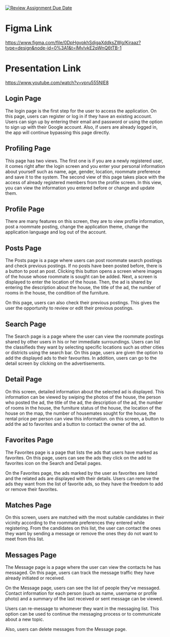 [![Review Assignment Due Date](https://classroom.github.com/assets/deadline-readme-button-8d59dc4de5201274e310e4c54b9627a8934c3b88527886e3b421487c677d23eb.svg)](https://classroom.github.com/a/bNK1Gd0z)

# Figma Link
https://www.figma.com/file/0DpHgvpkhSdjgaXddksZWg/Kiraaz?type=design&node-id=0%3A1&t=lMvlvkE2qWnQ6tTB-1

# Presentation Link
https://www.youtube.com/watch?v=vpru555NlE8

## Login Page
The login page is the first step for the user to access the application. On this page, users can register or log in if they have an existing account. Users can sign up by entering their email and password or using the option to sign up with their Google account. Also, if users are already logged in, the app will continue bypassing this page directly.

## Profiling Page
This page has two views. The first one is if you are a newly registered user, it comes right after the login screen and you enter your personal information about yourself such as name, age, gender, location, roommate preference and save it to the system. The second view of this page takes place with the access of already registered members from the profile screen. In this view, you can view the information you entered before or change and update them.

## Profile Page
There are many features on this screen, they are to view profile information, post a roommate posting, change the application theme, change the application language and log out of the account.

## Posts Page
The Posts page is a page where users can post roommate search postings and check previous postings. If no posts have been posted before, there is a button to post an post. Clicking this button opens a screen where images of the house whose roommate is sought can be added. Next, a screen is displayed to enter the location of the house. Then, the ad is shared by entering the description about the house, the title of the ad, the number of rooms in the house, the condition of the furniture.

On this page, users can also check their previous postings. This gives the user the opportunity to review or edit their previous postings.

## Search Page
The Search page is a page where the user can view the roommate postings shared by other users in his or her immediate surroundings. Users can list the classifieds they want by selecting specific locations such as other cities or districts using the search bar. On this page, users are given the option to add the displayed ads to their favourites. In addition, users can go to the detail screen by clicking on the advertisements.

## Detail Page
On this screen, detailed information about the selected ad is displayed. This information can be viewed by swiping the photos of the house, the person who posted the ad, the title of the ad, the description of the ad, the number of rooms in the house, the furniture status of the house, the location of the house on the map, the number of housemates sought for the house, the rental price per person can view this information. on this screen, a button to add the ad to favorites and a button to contact the owner of the ad.


## Favorites Page
The Favorites page is a page that lists the ads that users have marked as favorites. On this page, users can see the ads they click on the add to favorites icon on the Search and Detail pages.

On the Favorites page, the ads marked by the user as favorites are listed and the related ads are displayed with their details. Users can remove the ads they want from the list of favorite ads, so they have the freedom to add or remove their favorites.


## Matches Page
On this screen, users are matched with the most suitable candidates in their vicinity according to the roommate preferences they entered while registering. From the candidates on this list, the user can contact the ones they want by sending a message or remove the ones they do not want to meet from this list.

## Messages Page
The Message page is a page where the user can view the contacts he has messaged. On this page, users can track the message traffic they have already initiated or received.

On the Message page, users can see the list of people they've messaged. Contact information for each person (such as name, username or profile photo) and a summary of the last received or sent message can be viewed.

Users can re-message to whomever they want in the messaging list. This option can be used to continue the messaging process or to communicate about a new topic.

Also, users can delete messages from the Message page.
